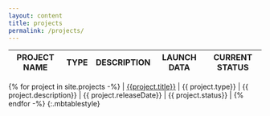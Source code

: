 ```yaml
---
layout: content
title: projects
permalink: /projects/
---
```


| PROJECT NAME  | TYPE | DESCRIPTION | LAUNCH DATA | CURRENT STATUS | 
| :----: | :----: | :----: | :----: | :----: | 
{% for project in site.projects -%}
| [{{project.title}}](https://raw.githubusercontent.com/mkchoi212/paper-jekyll-theme/master/_posts/2016-08-15-style-test.md) | {{ project.type}} | {{ project.description}} | {{ project.releaseDate}} | {{ project.status}} |
{% endfor -%}
{:.mbtablestyle}

